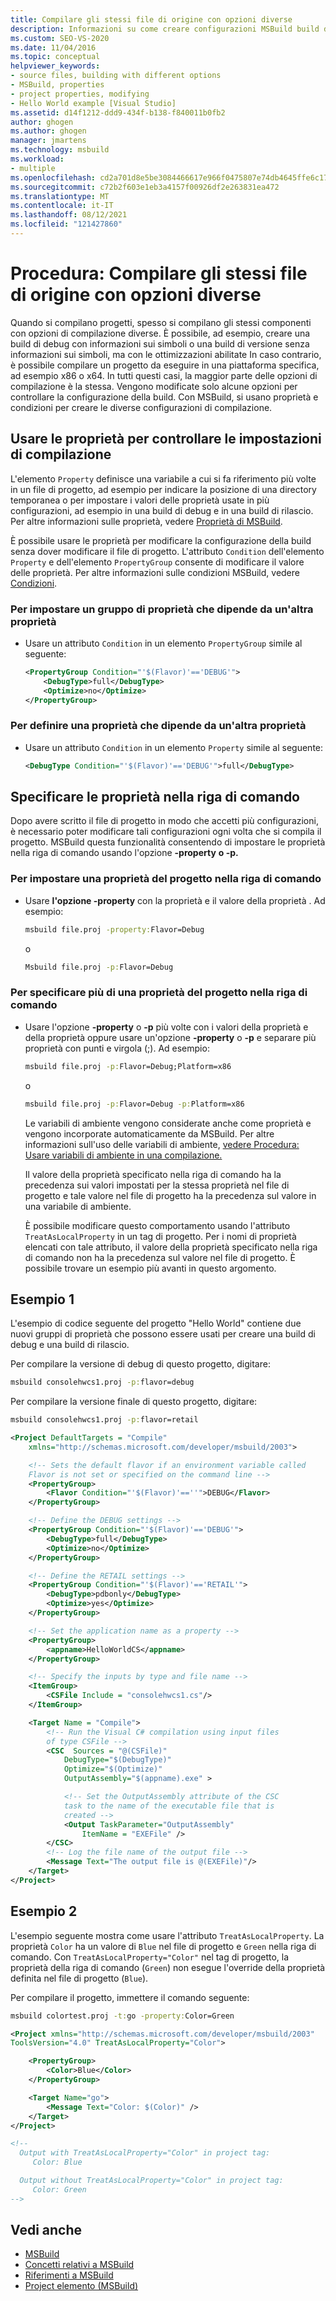 ```yaml
---
title: Compilare gli stessi file di origine con opzioni diverse
description: Informazioni su come creare configurazioni MSBuild build diverse per compilare gli stessi file di origine con opzioni diverse.
ms.custom: SEO-VS-2020
ms.date: 11/04/2016
ms.topic: conceptual
helpviewer_keywords:
- source files, building with different options
- MSBuild, properties
- project properties, modifying
- Hello World example [Visual Studio]
ms.assetid: d14f1212-ddd9-434f-b138-f840011b0fb2
author: ghogen
ms.author: ghogen
manager: jmartens
ms.technology: msbuild
ms.workload:
- multiple
ms.openlocfilehash: cd2a701d8e5be3084466617e966f0475807e74db4645ffe6c1754a0cf0bafdaf
ms.sourcegitcommit: c72b2f603e1eb3a4157f00926df2e263831ea472
ms.translationtype: MT
ms.contentlocale: it-IT
ms.lasthandoff: 08/12/2021
ms.locfileid: "121427860"
---
```

# <a name="how-to-build-the-same-source-files-with-different-options"></a>Procedura: Compilare gli stessi file di origine con opzioni diverse

Quando si compilano progetti, spesso si compilano gli stessi componenti con opzioni di compilazione diverse. È possibile, ad esempio, creare una build di debug con informazioni sui simboli o una build di versione senza informazioni sui simboli, ma con le ottimizzazioni abilitate In caso contrario, è possibile compilare un progetto da eseguire in una piattaforma specifica, ad esempio x86 o x64. In tutti questi casi, la maggior parte delle opzioni di compilazione è la stessa. Vengono modificate solo alcune opzioni per controllare la configurazione della build. Con MSBuild, si usano proprietà e condizioni per creare le diverse configurazioni di compilazione.

## <a name="use-properties-to-control-build-settings"></a>Usare le proprietà per controllare le impostazioni di compilazione

L'elemento `Property` definisce una variabile a cui si fa riferimento più volte in un file di progetto, ad esempio per indicare la posizione di una directory temporanea o per impostare i valori delle proprietà usate in più configurazioni, ad esempio in una build di debug e in una build di rilascio. Per altre informazioni sulle proprietà, vedere [Proprietà di MSBuild](../msbuild/msbuild-properties.md).

È possibile usare le proprietà per modificare la configurazione della build senza dover modificare il file di progetto. L'attributo `Condition` dell'elemento `Property` e dell'elemento `PropertyGroup` consente di modificare il valore delle proprietà. Per altre informazioni sulle condizioni MSBuild, vedere [Condizioni](../msbuild/msbuild-conditions.md).

### <a name="to-set-a-group-of-properties-that-depends-on-another-property"></a>Per impostare un gruppo di proprietà che dipende da un'altra proprietà

- Usare un attributo `Condition` in un elemento `PropertyGroup` simile al seguente:

  ```xml
  <PropertyGroup Condition="'$(Flavor)'=='DEBUG'">
      <DebugType>full</DebugType>
      <Optimize>no</Optimize>
  </PropertyGroup>
  ```

### <a name="to-define-a-property-that-depends-on-another-property"></a>Per definire una proprietà che dipende da un'altra proprietà

- Usare un attributo `Condition` in un elemento `Property` simile al seguente:

  ```xml
  <DebugType Condition="'$(Flavor)'=='DEBUG'">full</DebugType>
  ```

## <a name="specify-properties-on-the-command-line"></a>Specificare le proprietà nella riga di comando

Dopo avere scritto il file di progetto in modo che accetti più configurazioni, è necessario poter modificare tali configurazioni ogni volta che si compila il progetto. MSBuild questa funzionalità consentendo di impostare le proprietà nella riga di comando usando l'opzione **-property** **o -p.**

### <a name="to-set-a-project-property-at-the-command-line"></a>Per impostare una proprietà del progetto nella riga di comando

- Usare **l'opzione -property** con la proprietà e il valore della proprietà . Ad esempio:

  ```cmd
  msbuild file.proj -property:Flavor=Debug
  ```

  o

  ```cmd
  Msbuild file.proj -p:Flavor=Debug
  ```

### <a name="to-specify-more-than-one-project-property-at-the-command-line"></a>Per specificare più di una proprietà del progetto nella riga di comando

- Usare l'opzione **-property** o **-p** più volte con i valori della proprietà e della proprietà oppure usare un'opzione **-property** o **-p** e separare più proprietà con punti e virgola (;). Ad esempio:

  ```cmd
  msbuild file.proj -p:Flavor=Debug;Platform=x86
  ```

  o

  ```cmd
  msbuild file.proj -p:Flavor=Debug -p:Platform=x86
  ```

  Le variabili di ambiente vengono considerate anche come proprietà e vengono incorporate automaticamente da MSBuild. Per altre informazioni sull'uso delle variabili di ambiente, [vedere Procedura: Usare variabili di ambiente in una compilazione.](../msbuild/how-to-use-environment-variables-in-a-build.md)

  Il valore della proprietà specificato nella riga di comando ha la precedenza sui valori impostati per la stessa proprietà nel file di progetto e tale valore nel file di progetto ha la precedenza sul valore in una variabile di ambiente.

  È possibile modificare questo comportamento usando l'attributo `TreatAsLocalProperty` in un tag di progetto. Per i nomi di proprietà elencati con tale attributo, il valore della proprietà specificato nella riga di comando non ha la precedenza sul valore nel file di progetto. È possibile trovare un esempio più avanti in questo argomento.

## <a name="example-1"></a>Esempio 1

L'esempio di codice seguente del progetto "Hello World" contiene due nuovi gruppi di proprietà che possono essere usati per creare una build di debug e una build di rilascio.

Per compilare la versione di debug di questo progetto, digitare:

```cmd
msbuild consolehwcs1.proj -p:flavor=debug
```

Per compilare la versione finale di questo progetto, digitare:

```cmd
msbuild consolehwcs1.proj -p:flavor=retail
```

```xml
<Project DefaultTargets = "Compile"
    xmlns="http://schemas.microsoft.com/developer/msbuild/2003">

    <!-- Sets the default flavor if an environment variable called
    Flavor is not set or specified on the command line -->
    <PropertyGroup>
        <Flavor Condition="'$(Flavor)'==''">DEBUG</Flavor>
    </PropertyGroup>

    <!-- Define the DEBUG settings -->
    <PropertyGroup Condition="'$(Flavor)'=='DEBUG'">
        <DebugType>full</DebugType>
        <Optimize>no</Optimize>
    </PropertyGroup>

    <!-- Define the RETAIL settings -->
    <PropertyGroup Condition="'$(Flavor)'=='RETAIL'">
        <DebugType>pdbonly</DebugType>
        <Optimize>yes</Optimize>
    </PropertyGroup>

    <!-- Set the application name as a property -->
    <PropertyGroup>
        <appname>HelloWorldCS</appname>
    </PropertyGroup>

    <!-- Specify the inputs by type and file name -->
    <ItemGroup>
        <CSFile Include = "consolehwcs1.cs"/>
    </ItemGroup>

    <Target Name = "Compile">
        <!-- Run the Visual C# compilation using input files
        of type CSFile -->
        <CSC  Sources = "@(CSFile)"
            DebugType="$(DebugType)"
            Optimize="$(Optimize)"
            OutputAssembly="$(appname).exe" >

            <!-- Set the OutputAssembly attribute of the CSC
            task to the name of the executable file that is
            created -->
            <Output TaskParameter="OutputAssembly"
                ItemName = "EXEFile" />
        </CSC>
        <!-- Log the file name of the output file -->
        <Message Text="The output file is @(EXEFile)"/>
    </Target>
</Project>
```

## <a name="example-2"></a>Esempio 2

L'esempio seguente mostra come usare l'attributo `TreatAsLocalProperty`. La proprietà `Color` ha un valore di `Blue` nel file di progetto e `Green` nella riga di comando. Con `TreatAsLocalProperty="Color"` nel tag di progetto, la proprietà della riga di comando (`Green`) non esegue l'override della proprietà definita nel file di progetto (`Blue`).

Per compilare il progetto, immettere il comando seguente:

```cmd
msbuild colortest.proj -t:go -property:Color=Green
```

```xml
<Project xmlns="http://schemas.microsoft.com/developer/msbuild/2003"
ToolsVersion="4.0" TreatAsLocalProperty="Color">

    <PropertyGroup>
        <Color>Blue</Color>
    </PropertyGroup>

    <Target Name="go">
        <Message Text="Color: $(Color)" />
    </Target>
</Project>

<!--
  Output with TreatAsLocalProperty="Color" in project tag:
     Color: Blue

  Output without TreatAsLocalProperty="Color" in project tag:
     Color: Green
-->
```

## <a name="see-also"></a>Vedi anche

- [MSBuild](../msbuild/msbuild.md)
- [Concetti relativi a MSBuild](../msbuild/msbuild-concepts.md)
- [Riferimenti a MSBuild](../msbuild/msbuild-reference.md)
- [Project elemento (MSBuild)](../msbuild/project-element-msbuild.md)
